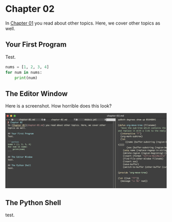 # Chapter 02
In [Chapter 01](chapter-01.md) you read about other topics. Here, we cover other topics as well.

## Your First Program
Test.

```python
nums = [1, 2, 3, 4]
for num in nums:
    print(num)
```

## The Editor Window
Here is a screenshot. How horrible does this look?

![alt text](img/ch-02-image-test.png)

## The Python Shell
test.
